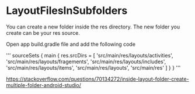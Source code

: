 # LayoutFilesInSubfolders

You can create a new folder inside the res directory. The new folder you create can be your res source.

Open app build.gradle file and add the following code

'''
sourceSets {
    main {
        res.srcDirs =
                [
                        'src/main/res/layouts/activities',
                        'src/main/res/layouts/fragements',
                        'src/main/res/layouts/includes',
                        'src/main/res/layouts/items',
                        'src/main/res/layouts',
                        'src/main/res'
                ]
    }
}
'''









https://stackoverflow.com/questions/70134272/inside-layout-folder-create-multiple-folder-android-studio/
